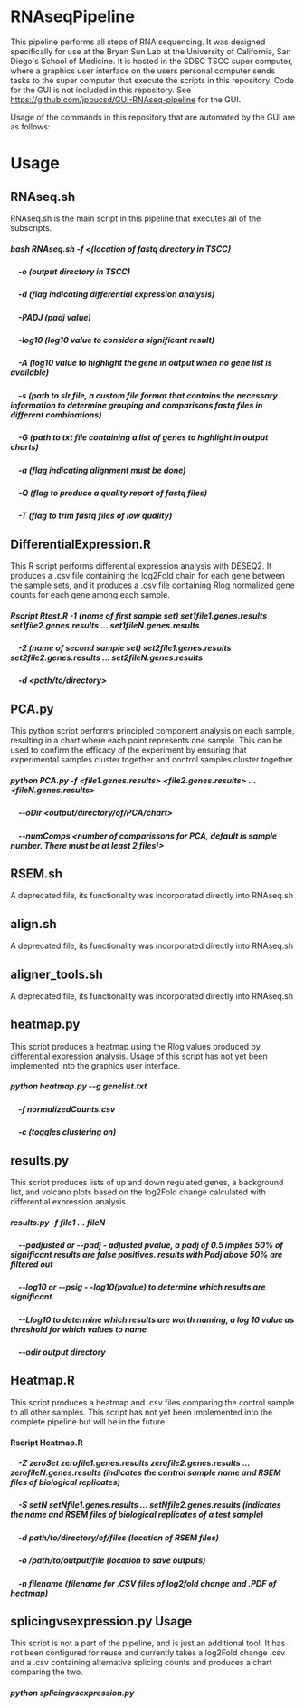 # RNAseqPipeline
This pipeline performs all steps of RNA sequencing. It was designed specifically for use at the Bryan Sun Lab at the University of California, San Diego's School of Medicine. It is hosted in the SDSC TSCC super computer, where a graphics user interface on the users personal computer sends tasks to the super computer that execute the scripts in this repository. Code for the GUI is not included in this repository. See <a href="https://github.com/jpbucsd/GUI-RNAseq-pipeline">https://github.com/jpbucsd/GUI-RNAseq-pipeline</a> for the GUI.

Usage of the commands in this repository that are automated by the GUI are as follows:

# Usage
## RNAseq.sh
RNAseq.sh is the main script in this pipeline that executes all of the subscripts. 
##### bash RNAseq.sh -f <(location of fastq directory in TSCC)
##### &emsp;-o (output directory in TSCC)
#####    &emsp;-d (flag indicating differential expression analysis)
#####    &emsp;-PADJ (padj value)
#####    &emsp;-log10 (log10 value to consider a significant result)
#####    &emsp;-A (log10 value to highlight the gene in output when no gene list is available)
#####    &emsp;-s (path to slr file, a custom file format that contains the necessary information to determine grouping and comparisons fastq files in different combinations)
#####    &emsp;-G (path to txt file containing a list of genes to highlight in output charts)
#####    &emsp;-a (flag indicating alignment must be done)
#####    &emsp;-Q (flag to produce a quality report of fastq files)
#####    &emsp;-T (flag to trim fastq files of low quality)


## DifferentialExpression.R
This R script performs differential expression analysis with DESEQ2. It produces a .csv file containing the log2Fold chain for each gene between the sample sets, and it produces a .csv file containing Rlog normalized gene counts for each gene among each sample.

##### Rscript Rtest.R -1 (name of first sample set) set1file1.genes.results set1file2.genes.results ... set1fileN.genes.results 
#####    &emsp;-2 (name of second sample set) set2file1.genes.results set2file2.genes.results ... set2fileN.genes.results 
#####    &emsp;-d <path/to/directory>

## PCA.py
This python script performs principled component analysis on each sample, resulting in a chart where each point represents one sample. This can be used to confirm the efficacy of the experiment by ensuring that experimental samples cluster together and control samples cluster together.

##### python PCA.py -f <file1.genes.results> <file2.genes.results> ... <fileN.genes.results> 
#####    &emsp;--oDir <output/directory/of/PCA/chart> 
#####    &emsp;--numComps <number of comparissons for PCA, default is sample number. There must be at least 2 files!>


## RSEM.sh
A deprecated file, its functionality was incorporated directly into RNAseq.sh

## align.sh
A deprecated file, its functionality was incorporated directly into RNAseq.sh

## aligner_tools.sh
A deprecated file, its functionality was incorporated directly into RNAseq.sh

## heatmap.py
This script produces a heatmap using the Rlog values produced by differential expression analysis.
Usage of this script has not yet been implemented into the graphics user interface.
##### python heatmap.py --g genelist.txt
#####    &emsp;-f normalizedCounts.csv
#####    &emsp;-c (toggles clustering on)

## results.py
This script produces lists of up and down regulated genes, a background list, and volcano plots based on the log2Fold change calculated with differential expression analysis.
##### results.py -f file1 ... fileN
#####    &emsp;--padjusted or --padj - adjusted pvalue, a padj of 0.5 implies 50% of significant results are false positives. results with Padj above 50% are filtered out
#####    &emsp;--log10 or --psig - -log10(pvalue) to determine which results are significant
#####    &emsp;--Llog10 to determine which results are worth naming, a log 10 value as threshold for which values to name
#####    &emsp;--odir output directory

## Heatmap.R
This script produces a heatmap and .csv files comparing the control sample to all other samples. This script has not yet been implemented into the complete pipeline but will be in the future.
#### Rscript Heatmap.R 
#####    &emsp;-Z zeroSet zerofile1.genes.results zerofile2.genes.results ... zerofileN.genes.results (indicates the control sample name and RSEM files of biological replicates)
#####    &emsp;-S setN setNfile1.genes.results ... setNfile2.genes.results (indicates the name and RSEM files of biological replicates of a test sample)
#####    &emsp;-d path/to/directory/of/files (location of RSEM files)
#####    &emsp;-o /path/to/output/file (location to save outputs)
#####    &emsp;-n filename (filename for .CSV files of log2fold change and .PDF of heatmap)


## splicingvsexpression.py Usage
This script is not a part of the pipeline, and is just an additional tool. It has not been configured for reuse and currently takes a log2Fold change .csv and a .csv containing alternative splicing counts and produces a chart comparing the two. 
##### python splicingvsexpression.py

